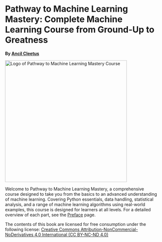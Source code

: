 # Pathway to Machine Learning Mastery: Complete Machine Learning Course from Ground-Up to Greatness

**By [Ancil Cleetus][ancilcleetus]**

<img alt="Logo of Pathway to Machine Learning Mastery Course" src="content/Pathway-to-Machine-Learning-Mastery-Logo.png" height="400px">

Welcome to Pathway to Machine Learning Mastery, a comprehensive course designed to take you from the basics to an advanced understanding of machine learning. Covering Python essentials, data handling, statistical analysis, and a range of machine learning algorithms using real-world examples, this course is designed for learners at all levels. For a detailed overview of each part, see the [Preface][preface] page.

The contents of this book are licensed for free consumption under the following license:
[Creative Commons Attribution-NonCommercial-NoDerivatives 4.0 International (CC BY-NC-ND 4.0)](https://creativecommons.org/licenses/by-nc-nd/4.0/)

[ancilcleetus]: https://github.com/ancilcleetus/
[preface]: content/preface.html
